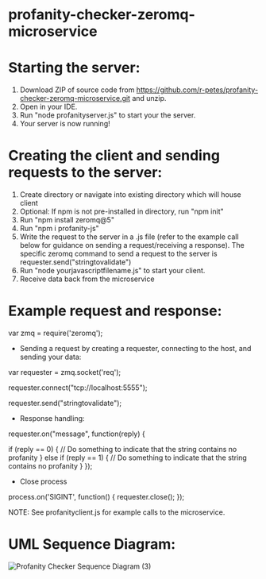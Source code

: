 # profanity-checker-zeromq-microservice

# Starting the server: 
1. Download ZIP of source code from https://github.com/r-petes/profanity-checker-zeromq-microservice.git and unzip. 
2. Open in your IDE. 
6. Run "node profanityserver.js" to start your the server. 
7. Your server is now running!

# Creating the client and sending requests to the server:  
1. Create directory or navigate into existing directory which will house client 
2. Optional: If npm is not pre-installed in directory, run "npm init" 
3. Run "npm install zeromq@5"
4. Run "npm i profanity-js" 
5. Write the request to the server in a .js file (refer to the example call below for guidance on sending a request/receiving a response). The specific zeromq command to send a request to the server is requester.send("stringtovalidate")
6. Run "node yourjavascriptfilename.js" to start your client. 
7. Receive data back from the microservice 

<!-- Citation for this basic ZeroMQ microservice  -->
 <!-- Date: 7/15/2022
 Source code is adapted from ZeroMQ guide. 
 Source URL: https://zguide.zeromq.org/docs/chapter1/ -->

# Example request and response: 

var zmq = require('zeromq');

- Sending a request by creating a requester, connecting to the host, and sending your data: 

var requester = zmq.socket('req');

requester.connect("tcp://localhost:5555");

requester.send("stringtovalidate");


- Response handling: 

requester.on("message", function(reply) {

  if (reply  == 0) {
        // Do something to indicate that the string contains no profanity
    }
    else if (reply  == 1) {
        // Do something to indicate that the string contains no profanity
    }
});


- Close process

process.on('SIGINT', function() {
  requester.close();
});

NOTE: See profanityclient.js for example calls to the microservice. 

# UML Sequence Diagram: 

![Profanity Checker Sequence Diagram (3)](https://user-images.githubusercontent.com/73244447/180698896-ab1eff16-e951-44d3-b1e4-5795a196c1d4.png)
